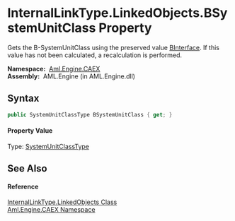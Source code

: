 InternalLinkType.LinkedObjects.BSystemUnitClass Property
========================================================
Gets the B-SystemUnitClass using the preserved value [BInterface][1]. If this value has not been calculated, a recalculation is performed.

  **Namespace:**  [Aml.Engine.CAEX][2]  
  **Assembly:**  AML.Engine (in AML.Engine.dll)

Syntax
------

```csharp
public SystemUnitClassType BSystemUnitClass { get; }
```

#### Property Value
Type: [SystemUnitClassType][3]

See Also
--------

#### Reference
[InternalLinkType.LinkedObjects Class][4]  
[Aml.Engine.CAEX Namespace][2]  

[1]: BInterface.md
[2]: ../README.md
[3]: ../SystemUnitClassType/README.md
[4]: README.md
[5]: https://www.automationml.org
[6]: ../../icons/logoShade.png